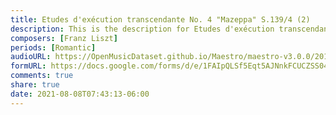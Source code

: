 ```yaml
---
title: Etudes d'exécution transcendante No. 4 "Mazeppa" S.139/4 (2)
description: This is the description for Etudes d'exécution transcendante No. 4 "Mazeppa" S.139/4 by Franz Liszt
composers: [Franz Liszt]
periods: [Romantic]
audioURL: https://OpenMusicDataset.github.io/Maestro/maestro-v3.0.0/2017/MIDI-Unprocessed_050_PIANO050_MID--AUDIO-split_07-06-17_Piano-e_3-01_wav--3.midi
formURL: https://docs.google.com/forms/d/e/1FAIpQLSf5Eqt5AJNnkFCUCZSS04tyRI8yVB6G9Slz9_2191cw_wYJ6A/viewform
comments: true
share: true
date: 2021-08-08T07:43:13-06:00
---
```

